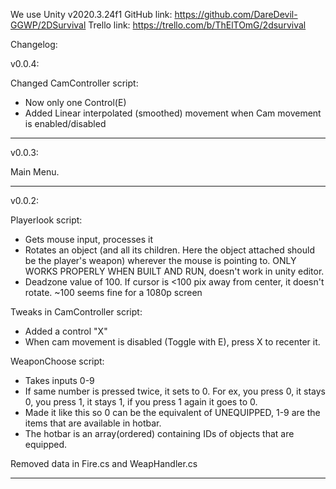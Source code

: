 We use Unity v2020.3.24f1
GitHub link: https://github.com/DareDevil-GGWP/2DSurvival
Trello link: https://trello.com/b/ThElTOmG/2dsurvival


Changelog:

v0.0.4:

Changed CamController script:
- Now only one Control(E)
- Added Linear interpolated (smoothed) movement when Cam movement is enabled/disabled

********

v0.0.3:

Main Menu.

********

v0.0.2:

Playerlook script:
- Gets mouse input, processes it 
- Rotates an object (and all its children. Here the object attached should be the player's weapon) wherever the mouse is pointing to. ONLY WORKS PROPERLY WHEN BUILT AND RUN, doesn't work in unity editor.
- Deadzone value of 100. If cursor is <100 pix away from center, it doesn't rotate. ~100 seems fine for a 1080p screen

Tweaks in CamController script:
- Added a control "X"
- When cam movement is disabled (Toggle with E), press X to recenter it.

WeaponChoose script:
- Takes inputs 0-9
- If same number is pressed twice, it sets to 0. For ex, you press 0, it stays 0, you press 1, it stays 1, if you press 1 again it goes to 0. 
- Made it like this so 0 can be the equivalent of UNEQUIPPED, 1-9 are the items that are available in hotbar.
- The hotbar is an array(ordered) containing IDs of objects that are equipped. 

Removed data in Fire.cs and WeapHandler.cs

********